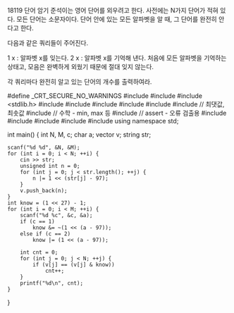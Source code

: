 18119 단어 암기
준석이는 영어 단어를 외우려고 한다. 사전에는 N가지 단어가 적혀 있다. 모든 단어는 소문자이다. 단어 안에 있는 모든 알파벳을 알 때, 그 단어를 완전히 안다고 한다.

다음과 같은 쿼리들이 주어진다.

1 x : 알파벳 x를 잊는다.
2 x : 알파벳 x를 기억해 낸다.
처음에 모든 알파벳을 기억하는 상태고, 모음은 완벽하게 외웠기 때문에 절대 잊지 않는다.

각 쿼리마다 완전히 알고 있는 단어의 개수를 출력하여라.

  

#define _CRT_SECURE_NO_WARNINGS
#include <numeric>
#include <cstdio>
#include <stdlib.h>
#include <iostream>
#include <cstring>
#include <string>
#include <algorithm>
#include <vector>
#include <climits>   // 최댓값, 최솟값
#include <cmath>   // 수학 - min, max 등
#include <cassert>   // assert - 오류 검출용
#include <queue>
#include <stack>
#include <deque>
#include <map>
#include <set>
using namespace std;

int main() {
	int N, M, c;
	char a;
	vector<int> v;
	string str;

	scanf("%d %d", &N, &M);
	for (int i = 0; i < N; ++i) {
		cin >> str;
		unsigned int n = 0;
		for (int j = 0; j < str.length(); ++j) {
			n |= 1 << (str[j] - 97);
		}
		v.push_back(n);
	}
	int know = (1 << 27) - 1;
	for (int i = 0; i < M; ++i) {
		scanf("%d %c", &c, &a);
		if (c == 1)
			know &= ~(1 << (a - 97));
		else if (c == 2)
			know |= (1 << (a - 97));

		int cnt = 0;
		for (int j = 0; j < N; ++j) {
			if (v[j] == (v[j] & know))
				cnt++;
		}
		printf("%d\n", cnt);
	}
}
